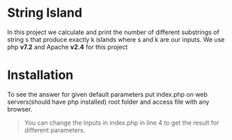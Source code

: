 # String Island

In this project we calculate and print the number of different
substrings of string s that produce exactly k islands where
s and k are our inputs. We use php **v7.2** and Apache **v2.4** for this project

# Installation

To see the answer for given default parameters put index.php 
on web servers(should have php installed) root folder and access file with any browser.
> You can change the inputs in index.php in line 4 to get the result for different parameters.